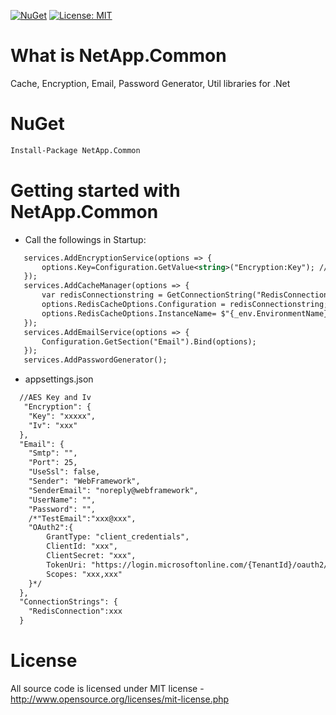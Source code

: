 [![NuGet](https://img.shields.io/nuget/v/NetApp.Common.svg)](https://www.nuget.org/packages/NetApp.Common)
[![License: MIT](https://img.shields.io/badge/License-MIT-green.svg)](LICENSE)

# What is NetApp.Common

Cache, Encryption, Email, Password Generator, Util libraries for .Net

# NuGet
```xml
Install-Package NetApp.Common
```
# Getting started with NetApp.Common

  * Call the followings in Startup:  
  ```xml
     services.AddEncryptionService(options => {
         options.Key=Configuration.GetValue<string>("Encryption:Key"); //32 bytes key
     });
     services.AddCacheManager(options => {
         var redisConnectionstring = GetConnectionString("RedisConnection"); 
         options.RedisCacheOptions.Configuration = redisConnectionstring;
         options.RedisCacheOptions.InstanceName= $"{_env.EnvironmentName}/{Configuration.GetValue<string>("AppSettings:Application:Name")}/";
     });
     services.AddEmailService(options => {
         Configuration.GetSection("Email").Bind(options);
     });
     services.AddPasswordGenerator();
  ```
 * appsettings.json
 ```xml
   //AES Key and Iv
    "Encryption": {
     "Key": "xxxxx",
     "Iv": "xxx"
   },
   "Email": {
     "Smtp": "",
     "Port": 25,
     "UseSsl": false,
     "Sender": "WebFramework",
     "SenderEmail": "noreply@webframework",
     "UserName": "",
     "Password": "",
     /*"TestEmail":"xxx@xxx",
     "OAuth2":{
         GrantType: "client_credentials",
         ClientId: "xxx",
         ClientSecret: "xxx",
         TokenUri: "https://login.microsoftonline.com/{TenantId}/oauth2/v2.0/token",
         Scopes: "xxx,xxx"
     }*/
   },
   "ConnectionStrings": {
     "RedisConnection":xxx
   }
  ```
# License
All source code is licensed under MIT license - http://www.opensource.org/licenses/mit-license.php
